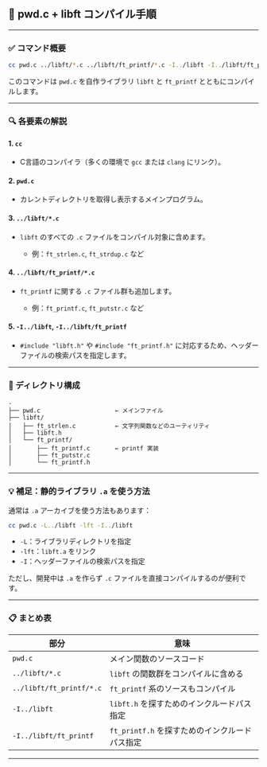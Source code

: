 ## 📘 pwd.c + libft コンパイル手順

---

### ✅ コマンド概要

```bash
cc pwd.c ../libft/*.c ../libft/ft_printf/*.c -I../libft -I../libft/ft_printf
```

このコマンドは `pwd.c` を自作ライブラリ `libft` と `ft_printf` とともにコンパイルします。

---

### 🔍 各要素の解説

#### 1. `cc`

* C言語のコンパイラ（多くの環境で `gcc` または `clang` にリンク）。

#### 2. `pwd.c`

* カレントディレクトリを取得し表示するメインプログラム。

#### 3. `../libft/*.c`

* `libft` のすべての `.c` ファイルをコンパイル対象に含めます。

  * 例：`ft_strlen.c`, `ft_strdup.c` など

#### 4. `../libft/ft_printf/*.c`

* `ft_printf` に関する `.c` ファイル群も追加します。

  * 例：`ft_printf.c`, `ft_putstr.c` など

#### 5. `-I../libft`, `-I../libft/ft_printf`

* `#include "libft.h"` や `#include "ft_printf.h"` に対応するため、ヘッダーファイルの検索パスを指定します。

---

### 📂 ディレクトリ構成

```text
.
├── pwd.c                     ← メインファイル
├── libft/
│   ├── ft_strlen.c           ← 文字列関数などのユーティリティ
│   ├── libft.h
│   └── ft_printf/
│       ├── ft_printf.c       ← printf 実装
│       ├── ft_putstr.c
│       └── ft_printf.h
```

---

### 💡 補足：静的ライブラリ `.a` を使う方法

通常は `.a` アーカイブを使う方法もあります：

```bash
cc pwd.c -L../libft -lft -I../libft
```

* `-L`：ライブラリディレクトリを指定
* `-lft`：`libft.a` をリンク
* `-I`：ヘッダーファイルの検索パスを指定

ただし、開発中は `.a` を作らず `.c` ファイルを直接コンパイルするのが便利です。

---

### 📋 まとめ表

| 部分                       | 意味                             |
| ------------------------ | ------------------------------ |
| `pwd.c`                  | メイン関数のソースコード                   |
| `../libft/*.c`           | `libft` の関数群をコンパイルに含める         |
| `../libft/ft_printf/*.c` | `ft_printf` 系のソースもコンパイル        |
| `-I../libft`             | `libft.h` を探すためのインクルードパス指定     |
| `-I../libft/ft_printf`   | `ft_printf.h` を探すためのインクルードパス指定 |

---
